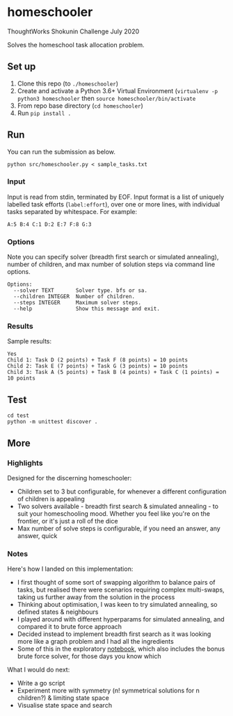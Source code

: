# homeschooler
ThoughtWorks Shokunin Challenge July 2020

Solves the homeschool task allocation problem.

## Set up

1. Clone this repo (to `./homeschooler`)
2. Create and activate a Python 3.6+ Virtual Environment (`virtualenv -p python3 homeschooler`
   then `source homeschooler/bin/activate`
3. From repo base directory (`cd homeschooler`)
4. Run `pip install .`

## Run

You can run the submission as below.

```
python src/homeschooler.py < sample_tasks.txt
```

### Input

Input is read from stdin, terminated by EOF. Input format is a list of uniquely labelled task efforts (`label:effort`), over one or more lines, with individual tasks separated by whitespace. For example:

```
A:5 B:4 C:1 D:2 E:7 F:8 G:3
```

### Options

Note you can specify solver (breadth first search or simulated annealing), number of children, and max number of solution steps via command line options.

```
Options:
  --solver TEXT       Solver type. bfs or sa.
  --children INTEGER  Number of children.
  --steps INTEGER     Maximum solver steps.
  --help              Show this message and exit.
``` 

### Results

Sample results:

```
Yes
Child 1: Task D (2 points) + Task F (8 points) = 10 points
Child 2: Task E (7 points) + Task G (3 points) = 10 points
Child 3: Task A (5 points) + Task B (4 points) + Task C (1 points) = 10 points
```

## Test

```
cd test
python -m unittest discover .
```

## More

### Highlights

Designed for the discerning homeschooler:

* Children set to 3 but configurable, for whenever a different configuration of children is appealing
* Two solvers available - breadth first search & simulated annealing - to suit your homeschooling mood. Whether you feel like you're on the frontier, or it's just a roll of the dice
* Max number of solve steps is configurable, if you need an answer, any answer, quick

### Notes

Here's how I landed on this implementation:

* I first thought of some sort of swapping algorithm to balance pairs of tasks, but realised there were scenarios requiring complex multi-swaps, taking us further away from the solution in the process
* Thinking about optimisation, I was keen to try simulated annealing, so defined states & neighbours
* I played around with different hyperparams for simulated annealing, and compared it to brute force approach
* Decided instead to implement breadth first search as it was looking more like a graph problem and I had all the ingredients
* Some of this in the exploratory [notebook](https://github.com/safetydave/homeschooler/blob/main/homeschooler.ipynb), which also includes the bonus brute force solver, for those days you know which

What I would do next:

* Write a go script
* Experiment more with symmetry (n! symmetrical solutions for n children?) & limiting state space
* Visualise state space and search
